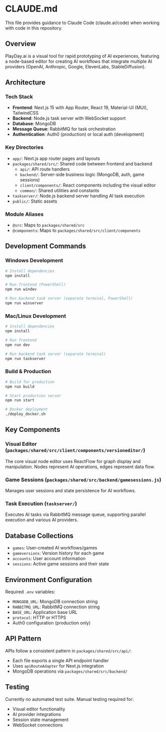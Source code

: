 # CLAUDE.md

This file provides guidance to Claude Code (claude.ai/code) when working with code in this repository.

## Overview

PlayDay.ai is a visual tool for rapid prototyping of AI experiences, featuring a node-based editor for creating AI workflows that integrate multiple AI providers (OpenAI, Anthropic, Google, ElevenLabs, StableDiffusion).

## Architecture

### Tech Stack
- **Frontend**: Next.js 15 with App Router, React 19, Material-UI (MUI), TailwindCSS
- **Backend**: Node.js task server with WebSocket support
- **Database**: MongoDB
- **Message Queue**: RabbitMQ for task orchestration
- **Authentication**: Auth0 (production) or local auth (development)

### Key Directories
- `app/`: Next.js app router pages and layouts
- `packages/shared/src/`: Shared code between frontend and backend
  - `api/`: API route handlers
  - `backend/`: Server-side business logic (MongoDB, auth, game sessions)
  - `client/components/`: React components including the visual editor
  - `common/`: Shared utilities and constants
- `taskserver/`: Node.js backend server handling AI task execution
- `public/`: Static assets

### Module Aliases
- `@src`: Maps to `packages/shared/src`
- `@components`: Maps to `packages/shared/src/client/components`

## Development Commands

### Windows Development
```bash
# Install dependencies
npm install

# Run frontend (PowerShell)
npm run windev

# Run backend task server (separate terminal, PowerShell)
npm run winserver
```

### Mac/Linux Development
```bash
# Install dependencies
npm install

# Run frontend
npm run dev

# Run backend task server (separate terminal)
npm run taskserver
```

### Build & Production
```bash
# Build for production
npm run build

# Start production server
npm run start

# Docker deployment
./deploy_docker.sh
```

## Key Components

### Visual Editor (`packages/shared/src/client/components/versioneditor/`)
The core visual node editor uses ReactFlow for graph display and manipulation. Nodes represent AI operations, edges represent data flow.

### Game Sessions (`packages/shared/src/backend/gamesessions.js`)
Manages user sessions and state persistence for AI workflows.

### Task Execution (`taskserver/`)
Executes AI tasks via RabbitMQ message queue, supporting parallel execution and various AI providers.

## Database Collections
- `games`: User-created AI workflows/games
- `gameversions`: Version history for each game
- `accounts`: User account information
- `sessions`: Active game sessions and their state

## Environment Configuration
Required `.env` variables:
- `MONGODB_URL`: MongoDB connection string
- `RABBITMQ_URL`: RabbitMQ connection string
- `BASE_URL`: Application base URL
- `protocol`: HTTP or HTTPS
- Auth0 configuration (production only)

## API Pattern
APIs follow a consistent pattern in `packages/shared/src/api/`:
- Each file exports a single API endpoint handler
- Uses `apiRouteAdapter` for Next.js integration
- MongoDB operations via `packages/shared/src/backend/`

## Testing
Currently no automated test suite. Manual testing required for:
- Visual editor functionality
- AI provider integrations
- Session state management
- WebSocket connections